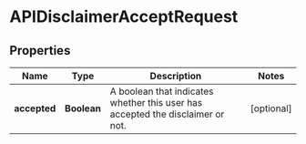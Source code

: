 

# APIDisclaimerAcceptRequest


## Properties

| Name | Type | Description | Notes |
|------------ | ------------- | ------------- | -------------|
|**accepted** | **Boolean** | A boolean that indicates whether this user has accepted the disclaimer or not. |  [optional] |



